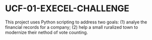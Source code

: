 # UCF-01-EXECEL-CHALLENGE

This project uses Python scripting to address two goals: (1) analye the financial records for a company; (2) help a small ruralized town to modernize their nethod of vote counting.